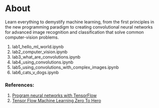 # About

Learn everything to demystify machine learning, from the first principles in the new programming paradigm to creating convolutional neural networks for advanced image recognition and classification that solve common computer-vision problems.

  1. lab1_hello_ml_world.ipynb
  2. lab2_computer_vision.ipynb
  3. lab3_what_are_convolutions.ipynb
  4. lab4_using_convolutions.ipynb
  5. lab5_using_convolutions_with_complex_images.ipynb
  6. lab6_cats_v_dogs.ipynb

### References:
1. [Program neural networks with TensorFlow](https://developers.google.com/learn/pathways/tensorflow)
2. [Tensor Flow Machine Learning Zero To Hero](https://youtube.com/playlist?list=PLZKsYDC2S5rM6yKBs5ParXS6RWda6iAnK&si=-5Xx2tRKCPus2nwd)
